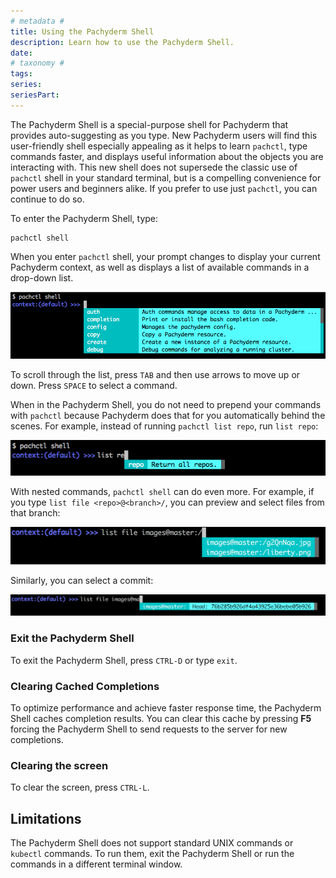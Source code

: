 ```yaml
---
# metadata # 
title: Using the Pachyderm Shell
description: Learn how to use the Pachyderm Shell.
date: 
# taxonomy #
tags: 
series:
seriesPart:
---
```



The Pachyderm Shell is a special-purpose shell for Pachyderm that provides
auto-suggesting as you type. New Pachyderm users will find this user-friendly
shell especially appealing as it helps to learn `pachctl`, type commands
faster, and displays useful information about the objects you are interacting
with. This new shell does not supersede the classic use of `pachctl` shell
in your standard terminal, but is a compelling convenience for power users
and beginners alike. If you prefer to use just `pachctl`, you can continue to
do so.

To enter the Pachyderm Shell, type:

```shell
pachctl shell
```

When you enter `pachctl` shell, your prompt changes to display your current
Pachyderm context, as well as displays a list of available commands in a
drop-down list.

![Pachyderm Shell](../../assets/images/s_pach_shell.png)

To scroll through the list, press `TAB` and then use arrows to move up or
down. Press `SPACE` to select a command.

When in the Pachyderm Shell, you do not need to prepend your commands with
`pachctl` because Pachyderm does that for you automatically behind the
scenes. For example, instead of running `pachctl list repo`, run `list
repo`:

![Pachyderm Shell list repo](../../assets/images/s_pach_shell_list_repo.png)

With nested commands, `pachctl shell` can do even more. For example, if you
type `list file <repo>@<branch>/`, you can preview and select files from that
branch:

![Pachyderm Shell list file](../../assets/images/s_pach_shell_list_file.png)

Similarly, you can select a commit:

![Pachyderm Shell list commit](../../assets/images/s_pach_shell_list_commit.png)

### Exit the Pachyderm Shell

To exit the Pachyderm Shell, press `CTRL-D` or type `exit`.

### Clearing Cached Completions

To optimize performance and achieve faster response time,
the Pachyderm Shell caches completion results. You can clear this cache
by pressing **F5** forcing the Pachyderm Shell to send requests to the
server for new completions.

### Clearing the screen

To clear the screen, press `CTRL-L`.

## Limitations

The Pachyderm Shell does not support standard UNIX commands or `kubectl` commands.
To run them, exit the Pachyderm Shell or run the commands in a different terminal
window.
